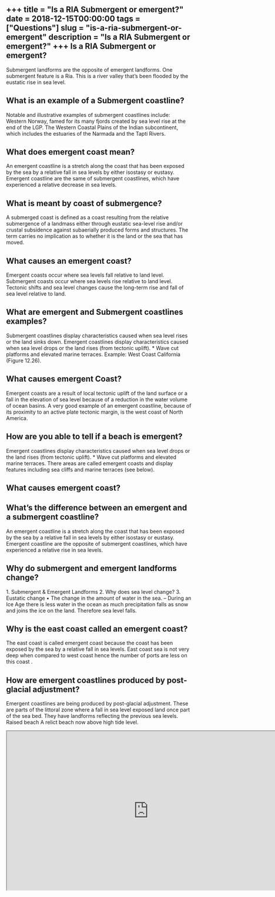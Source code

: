 +++
title = "Is a RIA Submergent or emergent?"
date = 2018-12-15T00:00:00
tags = ["Questions"]
slug = "is-a-ria-submergent-or-emergent"
description = "Is a RIA Submergent or emergent?"
+++
Is a RIA Submergent or emergent?
--------------------------------

Submergent landforms are the opposite of emergent landforms. One submergent feature is a Ria. This is a river valley that’s been flooded by the eustatic rise in sea level.

What is an example of a Submergent coastline?
---------------------------------------------

Notable and illustrative examples of submergent coastlines include: Western Norway, famed for its many fjords created by sea level rise at the end of the LGP. The Western Coastal Plains of the Indian subcontinent, which includes the estuaries of the Narmada and the Tapti Rivers.

What does emergent coast mean?
------------------------------

An emergent coastline is a stretch along the coast that has been exposed by the sea by a relative fall in sea levels by either isostasy or eustasy. Emergent coastline are the same of submergent coastlines, which have experienced a relative decrease in sea levels.

What is meant by coast of submergence?
--------------------------------------

A submerged coast is defined as a coast resulting from the relative submergence of a landmass either through eustatic sea-level rise and/or crustal subsidence against subaerially produced forms and structures. The term carries no implication as to whether it is the land or the sea that has moved.

What causes an emergent coast?
------------------------------

Emergent coasts occur where sea levels fall relative to land level. Submergent coasts occur where sea levels rise relative to land level. Tectonic shifts and sea level changes cause the long-term rise and fall of sea level relative to land.

What are emergent and Submergent coastlines examples?
-----------------------------------------------------

Submergent coastlines display characteristics caused when sea level rises or the land sinks down. Emergent coastlines display characteristics caused when sea level drops or the land rises (from tectonic uplift). \* Wave cut platforms and elevated marine terraces. Example: West Coast California (Figure 12.26).

What causes emergent Coast?
---------------------------

Emergent coasts are a result of local tectonic uplift of the land surface or a fall in the elevation of sea level because of a reduction in the water volume of ocean basins. A very good example of an emergent coastline, because of its proximity to an active plate tectonic margin, is the west coast of North America.

How are you able to tell if a beach is emergent?
------------------------------------------------

Emergent coastlines display characteristics caused when sea level drops or the land rises (from tectonic uplift). \* Wave cut platforms and elevated marine terraces. There areas are called emergent coasts and display features including sea cliffs and marine terraces (see below).

What causes emergent coast?
---------------------------

What’s the difference between an emergent and a submergent coastline?
---------------------------------------------------------------------

An emergent coastline is a stretch along the coast that has been exposed by the sea by a relative fall in sea levels by either isostasy or eustasy. Emergent coastline are the opposite of submergent coastlines, which have experienced a relative rise in sea levels.

Why do submergent and emergent landforms change?
------------------------------------------------

1\. Submergent &amp; Emergent Landforms 2. Why does sea level change? 3. Eustatic change • The change in the amount of water in the sea. – During an Ice Age there is less water in the ocean as much precipitation falls as snow and joins the ice on the land. Therefore sea level falls.

Why is the east coast called an emergent coast?
-----------------------------------------------

The east coast is called emergent coast because the coast has been exposed by the sea by a relative fall in sea levels. East coast sea is not very deep when compared to west coast hence the number of ports are less on this coast .

How are emergent coastlines produced by post-glacial adjustment?
----------------------------------------------------------------

Emergent coastlines are being produced by post-glacial adjustment. These are parts of the littoral zone where a fall in sea level exposed land once part of the sea bed. They have landforms reflecting the previous sea levels. Raised beach A relict beach now above high tide level.

<iframe allow="accelerometer; autoplay; clipboard-write; encrypted-media; gyroscope; picture-in-picture" allowfullscreen="" class="__youtube_prefs__  epyt-is-override  no-lazyload" data-no-lazy="1" data-origheight="433" data-origwidth="770" data-skipgform_ajax_framebjll="" height="433" id="_ytid_37079" loading="lazy" src="https://www.youtube.com/embed/joYo0m-TaRs?enablejsapi=1&autoplay=0&cc_load_policy=0&cc_lang_pref=&iv_load_policy=1&loop=0&modestbranding=0&rel=1&fs=1&playsinline=0&autohide=2&theme=dark&color=red&controls=1&" title="YouTube player" width="770"></iframe>